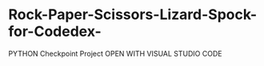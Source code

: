 # Rock-Paper-Scissors-Lizard-Spock-for-Codedex-
PYTHON Checkpoint Project
OPEN WITH VISUAL STUDIO CODE
